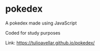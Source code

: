# pokedex
A pokedex made using JavaScript

Coded for study purposes

Link: https://tulioavellar.github.io/pokedex/
